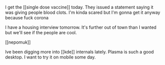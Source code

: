 I get the [[single dose vaccine]] today. They issued a statement saying it was giving people blood clots. I'm kinda scared but I'm gonna get it anyway because fuck corona

I have a housing interview tomorrow. It's further out of town than I wanted but we'll see if the people are cool.

[[nepomuk]]

Ive been digging more into [[kde]] internals lately. Plasma is such a good desktop. I want to try it on mobile some day.